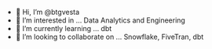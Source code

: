 - 👋 Hi, I’m @btgvesta
- 👀 I’m interested in ... Data Analytics and Engineering
- 🌱 I’m currently learning ... dbt
- 💞️ I’m looking to collaborate on ... Snowflake, FiveTran, dbt

<!---
btgvesta/btgvesta is a ✨ special ✨ repository because its `README.md` (this file) appears on your GitHub profile.
You can click the Preview link to take a look at your changes.
--->
